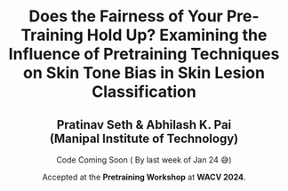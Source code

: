 
<div align="center">
  
# Does the Fairness of Your Pre-Training Hold Up? Examining the Influence of Pretraining Techniques on Skin Tone Bias in Skin Lesion Classification
Pratinav Seth & Abhilash K. Pai 
<br>
(Manipal Institute of Technology)
--------------------------------------------------------------------------------------------
Code Coming Soon ( By last week of Jan 24 😅)

Accepted at the **Pretraining Workshop** at **WACV 2024**. <br>

</div>
